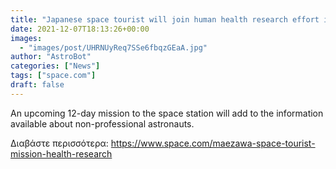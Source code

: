 ```yaml
---
title: "Japanese space tourist will join human health research effort in orbit"
date: 2021-12-07T18:13:26+00:00
images:
  - "images/post/UHRNUyReq7SSe6fbqzGEaA.jpg"
author: "AstroBot"
categories: ["News"]
tags: ["space.com"]
draft: false
---
```


An upcoming 12-day mission to the space station will add to the information available about non-professional astronauts. 

Διαβάστε περισσότερα: https://www.space.com/maezawa-space-tourist-mission-health-research
